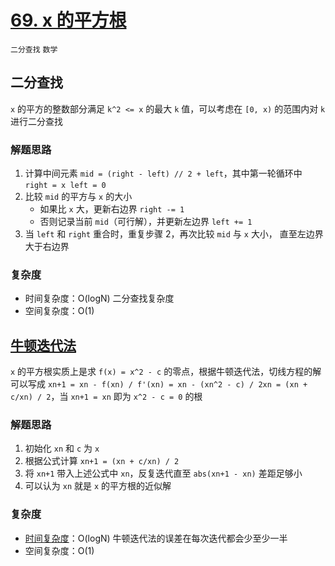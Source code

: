 # [69. x 的平方根](https://leetcode-cn.com/problems/sqrtx/solution/x-de-ping-fang-gen-by-leetcode-solution/)

`二分查找` `数学`

## 二分查找

`x` 的平方的整数部分满足 `k^2 <= x` 的最大 `k` 值，可以考虑在 `[0, x)` 的范围内对 `k` 进行二分查找

### 解题思路

1. 计算中间元素 `mid = (right - left) // 2 + left`，其中第一轮循环中 `right = x left = 0`
2. 比较 `mid` 的平方与 `x` 的大小
    - 如果比 `x` 大，更新右边界 `right -= 1`
    - 否则记录当前 `mid`（可行解），并更新左边界 `left += 1`
3. 当 `left` 和 `right` 重合时，重复步骤 2，再次比较 `mid` 与 `x` 大小， 直至左边界大于右边界

### 复杂度

- 时间复杂度：O(logN) 二分查找复杂度
- 空间复杂度：O(1)

## [牛顿迭代法](https://zh.wikipedia.org/wiki/牛顿法#求解最值問題)

`x` 的平方根实质上是求 `f(x) = x^2 - c` 的零点，根据牛顿迭代法，切线方程的解可以写成 `xn+1 = xn - f(xn) / f'(xn) = xn - (xn^2 - c) / 2xn = (xn + c/xn) / 2`，当 `xn+1 = xn`
即为 `x^2 - c = 0` 的根

### 解题思路

1. 初始化 `xn` 和 `c` 为 `x`
2. 根据公式计算 `xn+1 = (xn + c/xn) / 2`
3. 将 `xn+1` 带入上述公式中 `xn`，反复迭代直至 `abs(xn+1 - xn)` 差距足够小
4. 可以认为 `xn` 就是 `x` 的平方根的近似解

### 复杂度

- [时间复杂度](https://en.citizendium.org/wiki/Newton's_method#Computational_complexity)：O(logN) 牛顿迭代法的误差在每次迭代都会少至少一半
- 空间复杂度：O(1)
